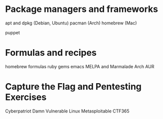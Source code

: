 # Package managers and frameworks
apt and dpkg (Debian, Ubuntu)
pacman (Arch)
homebrew (Mac)

puppet

# Formulas and recipes
homebrew formulas
ruby gems
emacs MELPA and Marmalade
Arch AUR

# Capture the Flag and Pentesting Exercises
Cyberpatriot
Damn Vulnerable Linux
Metasploitable
CTF365
